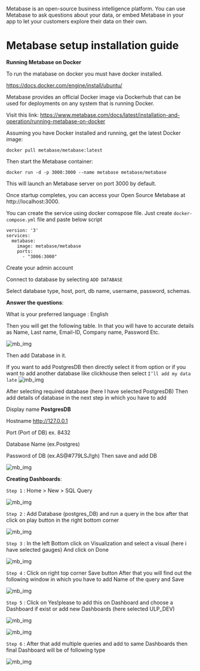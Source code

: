 
Metabase is an open-source business intelligence platform. You can use Metabase to ask questions about your data, or embed Metabase in your app to let your customers explore their data on their own.

# Metabase setup installation guide

**Running Metabase on Docker**

To run the matabase on docker you must have docker installed.

https://docs.docker.com/engine/install/ubuntu/

Metabase provides an official Docker image via Dockerhub that can be used for deployments on any system that is running Docker.

Visit this link:
https://www.metabase.com/docs/latest/installation-and-operation/running-metabase-on-docker

Assuming you have Docker installed and running, get the latest Docker image:

```
docker pull metabase/metabase:latest
```
Then start the Metabase container:
```
docker run -d -p 3000:3000 --name metabase metabase/metabase

```
This will launch an Metabase server on port 3000 by default.

Once startup completes, you can access your Open Source Metabase at http://localhost:3000.

You can create the service using docker comspose file. Just create `docker-compose.yml` file and paste below script

```
version: '3'
services:
  metabase:
    image: metabase/metabase
    ports:
      - "3006:3000"
```


Create your admin account

Connect to database by selecting `ADD DATABASE`

Select database type, host, port, db name, username, password, schemas.

**Answer the questions**:

What is your preferred language : English

Then you will get the following table. In that you will have to accurate details as Name, Last name, Email-ID, Company name, Password Etc.

![mb_img](../../static/metabase%20img/image1.png)

Then add Database in it.

If you want to add PostgresDB then directly select it from option or if you want to add another database like clickhouse then select `I’ll add my data late`
![mb_img](../../static/metabase%20img/image2.png)

After selecting required database (here I have selected PostgresDB) Then add details of database in the next step in which you have to add 

Display name **PostgresDB**

Hostname http://127.0.0.1

Port (Port of DB) ex. 8432

Database Name (ex.Postgres)

Password of DB (ex.AS@#779LSJ!gh)
Then save and add DB

![mb_img](../../static/metabase%20img/image3.png)


**Creating Dashboards**: 

`Step 1` :
Home > New > SQL Query

![mb_img](../../static/metabase%20img/image4.png)


`Step 2` : 
Add Database (postgres_DB) and run a query in the box after that click on play button in the right bottom corner 


![mb_img](../../static/metabase%20img/image5.png)


`Step 3` : 
In the left Bottom click on Visualization and select a visual (here i have selected gauges)
And click on Done 

![mb_img](../../static/metabase%20img/image6.png)


`Step 4` : 
Click on right top corner Save button
After that you will find out the following window in which you have to add Name of the query and Save

![mb_img](../../static/metabase%20img/image7.png)


`Step 5` : 
Click on Yes!please to add this on Dashboard and choose a Dashboard if exist or add new Dashboards
(here selected ULP_DEV)

![mb_img](../../static/metabase%20img/image8.png)

![mb_img](../../static/metabase%20img/image9.png)


`Step 6` :
After that add multiple queries and add to same Dashboards then final Dashboard will be of following type

![mb_img](../../static/metabase%20img/image10.png)

